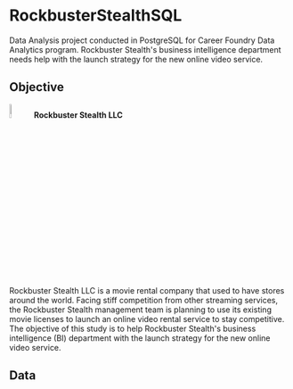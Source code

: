 # RockbusterStealthSQL
Data Analysis project conducted in PostgreSQL for Career Foundry Data Analytics program. Rockbuster Stealth's business intelligence department needs help with the launch strategy for the new online video service.

## Objective
<image src="https://github.com/skesic/RockbusterStealthSQL/assets/77510959/624cbffd-377b-4a2a-bf0d-32672ce54520.png" width=8% height=8%> **Rockbuster Stealth LLC**
  
  Rockbuster Stealth LLC is a movie rental company that used to have stores around the world. Facing stiff competition from other streaming services, the Rockbuster Stealth management team is planning to use its existing movie licenses to launch an online video rental service to stay competitive. The objective of this study is to help Rockbuster Stealth's business intelligence (BI) department with the launch strategy for the new online video service.
  
  ## Data
  

